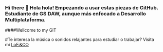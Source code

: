 ### Hi there 👋 Hola hola! Empezando a usar estas piezas de GitHub. Estudiante de GS DAW, aunque más enfocado a Desarrollo Multiplataforma. 

####Wellcome to my GIT

#Te interesa la música o sonidos relajantes para estudiar o trabajar? 
Visita mi [LoFi&CO](https://rrubenn.github.io/LM_T5_Rub-nR/index.html)

<!--
**RRubenn/RRubenn** is a ✨ _special_ ✨ repository because its `README.md` (this file) appears on your GitHub profile.

Here are some ideas to get you started:

Usa markdown para crear links o cosas del estilo
-->
